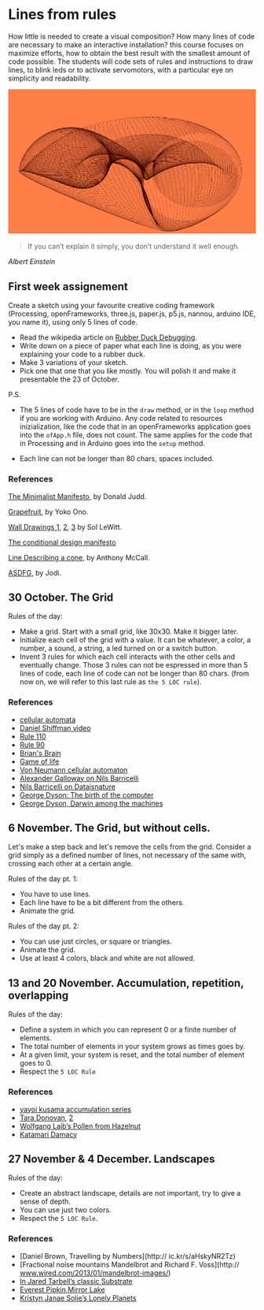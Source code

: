 # Lines from rules

How little is needed to create a visual composition? How many lines of code are necessary to make an interactive installation? this course focuses on maximize efforts, how to obtain the best result with the smallest amount of code possible.
The students will code sets of rules and instructions to draw lines, to blink leds or to activate servomotors, with a particular eye on simplicity and readability.

![cover](img/cover-small.png)


> If you can’t explain it simply, you don’t understand it well enough.

*Albert Einstein*

## First week assignement

Create a sketch using your favourite creative coding framework (Processing, openFrameworks, three.js, paper.js, p5.js, nannou, arduino IDE, you name it), using only 5 lines of code.

- Read the wikipedia article on [Rubber Duck Debugging](https://en.wikipedia.org/wiki/Rubber_duck_debugging).
- Write down on a piece of paper what each line is doing, as you were explaining your code to a rubber duck.
- Make 3 variations of your sketch.
- Pick one that one that you like mostly. You will polish it and make it presentable the 23 of October.

P.S.
- The 5 lines of code have to be in the `draw` method, or in the `loop` method if you are working with Arduino. Any code related to resources inizialization, like the code that in an openFrameworks application goes into the `ofApp.h` file, does not count. The same applies for the code that in Processing and in Arduino goes into the `setup` method.

- Each line can not be longer than 80 chars, spaces included.

### References

[The Minimalist Manifesto](http://atc.berkeley.edu/201/readings/judd-so.pdf), by Donald Judd.

[Grapefruit](https://en.wikipedia.org/wiki/Grapefruit_(book)), by Yoko Ono.

[Wall Drawings 1](http://radicalart.info/concept/LeWitt/), [2](https://massmoca.org/sol-lewitt/), [3](https://solvingsol.com/) by Sol LeWitt.

[The conditional design manifesto](https://conditionaldesign.org/manifesto/)

[Line Describing a cone](https://vimeo.com/155042007), by Anthony McCall.

[ASDFG](https://vimeo.com/10009063), by Jodi.

## 30 October. The Grid

Rules of the day:
- Make a grid. Start with a small grid, like 30x30. Make it bigger later.
- Initialize each cell of the grid with a value. It can be whatever, a color, a number, a sound, a string, a led turned on or a switch button.
- Invent 3 rules for which each cell interacts with the other cells and eventually change. Those 3 rules can not be espressed in more than 5 lines of code, each line of code can not be longer than 80 chars. (from now on, we will refer to this last rule as `the 5 LOC rule`).

### References

- [cellular automata](https://en.wikipedia.org/wiki/Cellular_automaton)
- [Daniel Shiffman video](https://www.youtube.com/watch?v=DKGodqDs9sA)
- [Rule 110](https://en.wikipedia.org/wiki/Rule_110)
- [Rule 90](https://en.wikipedia.org/wiki/Rule_90)
- [Brian's Brain](https://en.wikipedia.org/wiki/Brian%27s_Brain)
- [Game of life](https://en.wikipedia.org/wiki/Conway%27s_Game_of_Life)
- [Von Neumann cellular automaton](https://en.wikipedia.org/wiki/Von_Neumann_cellular_automaton)
- [Alexander Galloway on Nils Barricelli](http://cultureandcommunication.org/galloway/pdf/Galloway-Creative_Evolution-Cabinet_Magazine.pdf)
- [Nils Barricelli on Dataisnature](https://www.dataisnature.com/?p=1448)
- [George Dyson: The birth of the computer](https://www.youtube.com/watch?v=EF692dBzWAs)
- [George Dyson, Darwin among the machines](https://www.edge.org/conversation/george_dyson-darwin-among-the-machines-or-the-origins-of-artificial-life)

## 6 November. The Grid, but without cells.

Let's make a step back and let's remove the cells from the grid. Consider a grid simply as a defined number of lines, not necessary of the same with, crossing each other at a certain angle.

Rules of the day pt. 1:
- You have to use lines.
- Each line have to be a bit different from the others.
- Animate the grid.

Rules of the day pt. 2:
- You can use just circles, or square or triangles.
- Animate the grid.
- Use at least 4 colors, black and white are not allowed.

## 13 and 20 November. Accumulation, repetition, overlapping

Rules of the day:
- Define a system in which you can represent 0 or a finite number of elements.
- The total number of elements in your system grows as times goes by.
- At a given limit, your system is reset, and the total number of element goes to 0.
- Respect the `5 LOC Rule`

### References
- [yayoi kusama accumulation series](https://www.google.com/search?q=yayoi+kusama+accumulation+series&client=firefox-b-d&source=lnms)
- [Tara Donovan](https://en.wikipedia.org/wiki/Tara_Donovan), [2](https://www.studiointernational.com/index.php/tara-donovan-interview-compositions-cards)
- [Wolfgang Laib’s Pollen from Hazelnut ](https://www.moma.org/calendar/exhibitions/1315)
- [Katamari Damacy](https://www.youtube.com/watch?v=JHsFcSNFUMc)

## 27 November & 4 December. Landscapes

Rules of the day:
- Create an abstract landscape, details are not important, try to give a sense of depth.
- You can use just two colors.
- Respect the `5 LOC Rule`.


### References

- [Daniel Brown, Travelling by Numbers](http:// ic.kr/s/aHskyNR2Tz)
- [Fractional noise mountains Mandelbrot and Richard F. Voss](http:// www.wired.com/2013/01/mandelbrot-images/)
- [In Jared Tarbell’s classic Substrate](http://www.complexication.net/gallery/machines/substrate/)
- [Everest Pipkin,Mirror Lake](http://katierose.itch.io/mirrorlake)
- [Kristyn Janae Solie’s Lonely Planets](http://www.kyttenjanae.com/)

<!--  ## 11 and 18 December. The smallest neural network. -->














